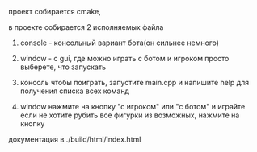 
проект собирается cmake, 

в проекте собирается 2 исполняемых файла

1) console - консольный вариант бота(он сильнее немного)
2) window - с gui, где можно играть с ботом и игроком
просто выберете, что запускать

1) консоль
чтобы поиграть, запустите main.cpp и напишите help для получения списка всех команд
2) window
нажмите на кнопку "с игроком" или "с ботом" и играйте
если не хотите рубить все фигурки из возможных, нажмите на кнопку 

документация в ./build/html/index.html



